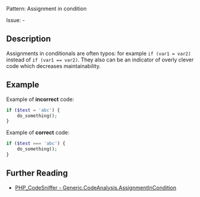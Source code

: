 Pattern: Assignment in condition

Issue: -

## Description

Assignments in conditionals are often typos: for example `if (var1 = var2)` instead of `if (var1 == var2)`. They also can be an indicator of overly clever code which decreases maintainability.

## Example

Example of **incorrect** code:

``` php
if ($test = 'abc') {
    do_something();
}
```

Example of **correct** code:

```php
if ($test === 'abc') {
    do_something();
}
```

## Further Reading

* [PHP_CodeSniffer - Generic.CodeAnalysis.AssignmentInCondition](https://github.com/PHPCSStandards/PHP_CodeSniffer/blob/master/src/Standards/Generic/Sniffs/CodeAnalysis/AssignmentInConditionSniff.php)